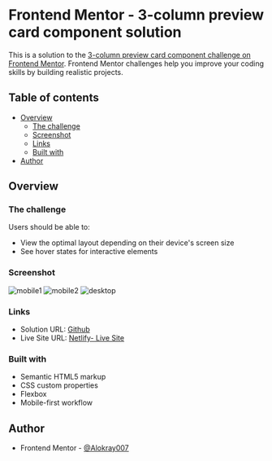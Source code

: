 # Frontend Mentor - 3-column preview card component solution

This is a solution to the [3-column preview card component challenge on Frontend Mentor](https://www.frontendmentor.io/challenges/3column-preview-card-component-pH92eAR2-). Frontend Mentor challenges help you improve your coding skills by building realistic projects.

## Table of contents

- [Overview](#overview)
  - [The challenge](#the-challenge)
  - [Screenshot](#screenshot)
  - [Links](#links)
  - [Built with](#built-with)
- [Author](#author)


## Overview


### The challenge

Users should be able to:

- View the optimal layout depending on their device's screen size
- See hover states for interactive elements

### Screenshot

![mobile1](https://raw.github.com/Alokray007/3-column-prev-FM/main/screenshots/mobile1.png)
![mobile2](https://raw.github.com/Alokray007/3-column-prev-FM/main/screenshots/mobile2.png)
![desktop](https://raw.github.com/Alokray007/3-column-prev-FM/main/screenshots/desktop.png)

### Links

- Solution URL: [Github](https://github.com/Alokray007/3-column-prev-FM)
- Live Site URL: [Netlify- Live Site](https://threecolprev.netlify.app/)


### Built with

- Semantic HTML5 markup
- CSS custom properties
- Flexbox
- Mobile-first workflow

## Author

- Frontend Mentor - [@Alokray007](https://www.frontendmentor.io/profile/Alokray007)

